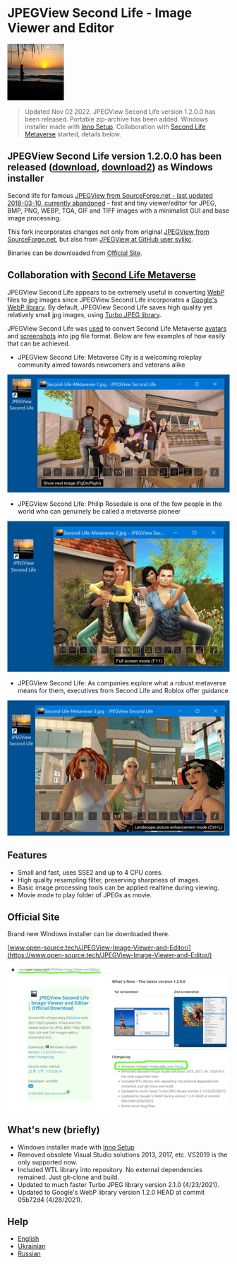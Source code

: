 # JPEGView Second Life - Image Viewer and Editor

![JPEGView Second Life icon](favicon_large.png?raw=true)

> Updated Nov 02 2022. JPEGView Second Life version 1.2.0.0 has been released. Portable zip-archive has been added. Windows installer made with [Inno Setup](https://jrsoftware.org/isinfo.php). Collaboration with [Second Life Metaverse](https://en.wikipedia.org/wiki/Second_Life) started, details below.

## JPEGView Second Life version 1.2.0.0 has been released ([download](https://filedn.com/llBp1EbMQML0Hdv9A9SVo6b/Setup-JPEGViewSecondLife-v1.2.0.0-x64.exe), [download2](https://www.open-source.tech/JPEGView-Image-Viewer-and-Editor/downloads/Setup-JPEGViewSecondLife-v1.2.0.0-x64.exe)) as Windows installer

Second life for famous [JPEGView from SourceForge.net - last updated 2018-03-10, currently abandoned](https://sourceforge.net/projects/jpegview/) - fast and tiny viewer/editor for JPEG, BMP, PNG, WEBP, TGA, GIF and TIFF images with a minimalist GUI and base image processing.

This fork incorporates changes not only from original [JPEGView from SourceForge.net](https://sourceforge.net/projects/jpegview/),
but also from [JPEGView at GitHub user sylikc](https://github.com/sylikc/jpegview).

Binaries can be downloaded from [Official Site](https://www.open-source.tech/JPEGView-Image-Viewer-and-Editor/).

## Collaboration with [Second Life Metaverse](https://en.wikipedia.org/wiki/Second_Life)

JPEGView Second Life appears to be extremely useful in converting [WebP](https://en.wikipedia.org/wiki/WebP) files to jpg images
since JPEGView Second Life incorporates a [Google's WebP library](https://chromium.googlesource.com/webm/libwebp).
By default, JPEGView Second Life saves high quality yet relatively small jpg images, using [Turbo JPEG library](https://libjpeg-turbo.org).

JPEGView Second Life was [used](https://secondlife.com/destination/metaverse-city) to convert Second Life Metaverse
[avatars](https://www.pcgamer.com/second-life-metaverse-interview/) and [screenshots](https://mitsloan.mit.edu/ideas-made-to-matter/what-second-life-and-roblox-can-teach-us-about-metaverse)
into jpg file format. Below are few examples of how easily that can be achieved.

* JPEGView Second Life: Metaverse City is a welcoming roleplay community aimed towards newcomers and veterans alike

![JPEGView Second Life: Metaverse City is a welcoming roleplay community aimed towards newcomers and veterans alike](screenshots/JpegView-SL-1.jpg?raw=true)

* JPEGView Second Life: Philip Rosedale is one of the few people in the world who can genuinely be called a metaverse pioneer

![JPEGView Second Life: Philip Rosedale is one of the few people in the world who can genuinely be called a metaverse pioneer](screenshots/JpegView-SL-2.jpg?raw=true)

* JPEGView Second Life: As companies explore what a robust metaverse means for them, executives from Second Life and Roblox offer guidance

![JPEGView Second Life: As companies explore what a robust metaverse means for them, executives from Second Life and Roblox offer guidance](screenshots/JpegView-SL-3.jpg?raw=true)

## Features

* Small and fast, uses SSE2 and up to 4 CPU cores.
* High quality resampling filter, preserving sharpness of images.
* Basic image processing tools can be applied realtime during viewing.
* Movie mode to play folder of JPEGs as movie.

## Official Site

Brand new Windows installer can be downloaded there.

[www.open-source.tech/JPEGView-Image-Viewer-and-Editor/](https://www.open-source.tech/JPEGView-Image-Viewer-and-Editor/)

![www.open-source.tech/JPEGView-Image-Viewer-and-Editor/ screenshot](open-source-tech.jpg?raw=true)

## What's new (briefly)

* Windows installer made with [Inno Setup](https://jrsoftware.org/isinfo.php)
* Removed obsolete Visual Studio solutions 2013, 2017, etc. VS2019 is the only supported now.
* Included WTL library into repository. No external dependencies remained. Just git-clone and build.
* Updated to much faster Turbo JPEG library version 2.1.0 (4/23/2021).
* Updated to Google's WebP library version 1.2.0 HEAD at commit 05b72d4 (4/28/2021).

## Help

* [English](https://www.open-source.tech/JPEGView-Image-Viewer-and-Editor/readme.html)
* [Ukrainian](https://www.open-source.tech/JPEGView-Image-Viewer-and-Editor/readme-ua.html)
* [Russian](https://www.open-source.tech/JPEGView-Image-Viewer-and-Editor/readme-ru.html)
